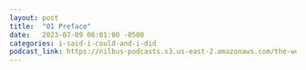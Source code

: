 ```yaml
---
layout: post
title:  "01 Preface"
date:   2023-07-09 06:01:00 -0500
categories: i-said-i-could-and-i-did
podcast_link: https://nilbus-podcasts.s3.us-east-2.amazonaws.com/the-well-trained-mind/I%20Said%20I%20Could%20and%20I%20Did/01%20Preface.mp3
---
```

